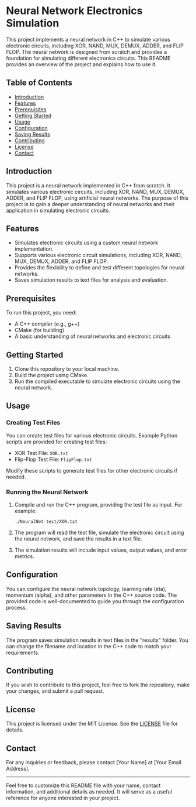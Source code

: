 # Neural Network Electronics Simulation

This project implements a neural network in C++ to simulate various electronic circuits, including XOR, NAND, MUX, DEMUX, ADDER, and FLIP FLOP. The neural network is designed from scratch and provides a foundation for simulating different electronics circuits. This README provides an overview of the project and explains how to use it.

## Table of Contents

- [Introduction](#introduction)
- [Features](#features)
- [Prerequisites](#prerequisites)
- [Getting Started](#getting-started)
- [Usage](#usage)
- [Configuration](#configuration)
- [Saving Results](#saving-results)
- [Contributing](#contributing)
- [License](#license)
- [Contact](#contact)

## Introduction

This project is a neural network implemented in C++ from scratch. It simulates various electronic circuits, including XOR, NAND, MUX, DEMUX, ADDER, and FLIP FLOP, using artificial neural networks. The purpose of this project is to gain a deeper understanding of neural networks and their application in simulating electronic circuits.

## Features

- Simulates electronic circuits using a custom neural network implementation.
- Supports various electronic circuit simulations, including XOR, NAND, MUX, DEMUX, ADDER, and FLIP FLOP.
- Provides the flexibility to define and test different topologies for neural networks.
- Saves simulation results to text files for analysis and evaluation.

## Prerequisites

To run this project, you need:

- A C++ compiler (e.g., g++)
- CMake (for building)
- A basic understanding of neural networks and electronic circuits

## Getting Started

1. Clone this repository to your local machine.
2. Build the project using CMake.
3. Run the compiled executable to simulate electronic circuits using the neural network.

## Usage

### Creating Test Files

You can create test files for various electronic circuits. Example Python scripts are provided for creating test files:

- XOR Test File: `XOR.txt`
- Flip-Flop Test File: `FlipFlop.txt`

Modify these scripts to generate test files for other electronic circuits if needed.

### Running the Neural Network

1. Compile and run the C++ program, providing the test file as input. For example:

   ```shell
   ./NeuralNet test/XOR.txt
   ```

2. The program will read the test file, simulate the electronic circuit using the neural network, and save the results in a text file.

3. The simulation results will include input values, output values, and error metrics.

## Configuration

You can configure the neural network topology, learning rate (eta), momentum (alpha), and other parameters in the C++ source code. The provided code is well-documented to guide you through the configuration process.

## Saving Results

The program saves simulation results in text files in the "results" folder. You can change the filename and location in the C++ code to match your requirements.

## Contributing

If you wish to contribute to this project, feel free to fork the repository, make your changes, and submit a pull request.

## License

This project is licensed under the MIT License. See the [LICENSE](LICENSE) file for details.

## Contact

For any inquiries or feedback, please contact [Your Name] at [Your Email Address].

---

Feel free to customize this README file with your name, contact information, and additional details as needed. It will serve as a useful reference for anyone interested in your project.